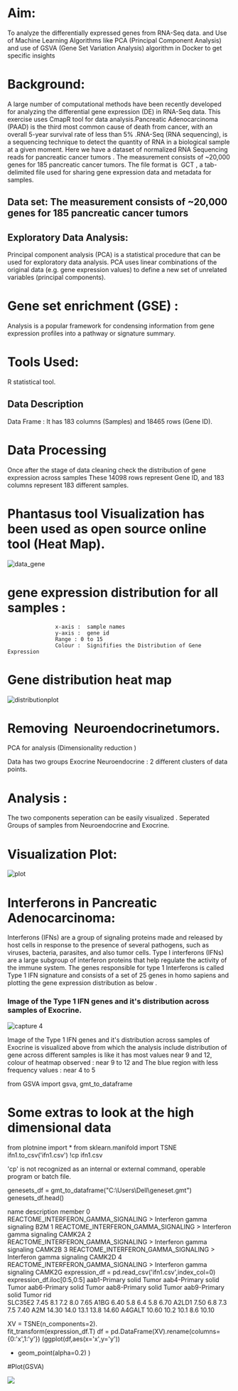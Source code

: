 
# Aim:
To analyze the differentially expressed genes from RNA-Seq data.
and Use of Machine Learning Algorithms like PCA (Principal Component Analysis) and use of GSVA (Gene Set Variation Analysis) algorithm in Docker to get specific insights

# Background:

A large number of computational methods have been recently developed for analyzing the differential 	gene expression (DE) in RNA-Seq data. 
This exercise uses  CmapR tool for data analysis.Pancreatic Adenocarcinoma (PAAD) is the third most common cause of death from cancer, with an overall 5-year survival rate of less than 5% .RNA-Seq (RNA sequencing), is a sequencing technique to detect the quantity of RNA in a biological sample at a given moment. Here we have a dataset of normalized RNA Sequencing reads for pancreatic cancer tumors​ . The measurement consists of ~20,000 genes for 185 pancreatic cancer tumors. The file format is ​ GCT , a tab-delimited file used for sharing gene expression data and metadata for samples.


## Data set: The measurement consists of ~20,000 genes for 185 pancreatic cancer tumors

## Exploratory Data Analysis:

Principal component analysis (PCA) is a statistical procedure that can be used for exploratory data analysis. PCA uses linear combinations of the original data (e.g. gene expression values) to define a new set of unrelated variables (principal components).

# Gene set enrichment (GSE) :
 
 Analysis is a popular framework for condensing information from gene expression profiles into a pathway or signature summary.

# Tools Used:
R statistical tool.

## Data Description 

 Data Frame : It has 183 columns (Samples) and 18465 rows (Gene ID).

# Data Processing
   Once after the stage of data cleaning check the distribution of gene expression across samples
   These 14098 rows represent Gene ID, and 183 columns represent 183 different samples.
   
# Phantasus tool Visualization has been used as open source online tool (Heat Map).

![data_gene](https://github.com/reethuanand/Assignment-1-/blob/main/Capture-3.PNG)


# gene expression distribution for all samples :

                   x-axis :  sample names
                   y-axis :  gene id
                   Range : 0 to 15
                   Colour :  Signififies the Distribution of Gene Expression 


# Gene distribution heat map 

![distributionplot](https://github.com/reethuanand/Assignment-1-/blob/main/Capture-1.PNG)


# Removing  ​ Neuroendocrine​ tumors.

PCA for analysis (Dimensionality reduction )

Data has two groups  Exocrine Neuroendocrine :  2 different clusters of data points.

# Analysis :
  The two components seperation can be easily visualized . Seperated Groups of samples from Neuroendocrine and Exocrine.
# Visualization Plot:

![plot](https://github.com/reethuanand/Assignment-1-/blob/main/Capture-2.PNG)








 

# Interferons in Pancreatic Adenocarcinoma:

Interferons (IFNs) are a group of signaling proteins made and released by host cells in response to the presence of several pathogens, such as viruses, bacteria, parasites, and also tumor cells. Type I interferons (IFNs) are a large subgroup of interferon proteins that help regulate the activity of the immune system. The genes responsible for type 1 Interferons is called ​ Type 1 IFN signature and consists of a set of 25 genes in homo sapiens and plotting the gene expression distribution as below .


### Image of the Type 1 IFN genes and it's distribution across samples of Exocrine.

![capture 4](https://github.com/reethuanand/Assignment-1-/blob/main/Capture-4.PNG)






 Image of the Type 1 IFN genes and it's distribution across samples of Exocrine is visualized above from which the analysis include
 distribution of gene across different samples is like it has most values near 9 and 12, 
 colour of heatmap observed : near 9 to 12 and 
 The blue region with less frequency values : near 4 to 5


from GSVA import gsva, gmt_to_dataframe

# Some extras to look at the high dimensional data
from plotnine import *
from sklearn.manifold import TSNE
ifn1.to_csv('ifn1.csv')
!cp ifn1.csv 

'cp' is not recognized as an internal or external command,
operable program or batch file.

genesets_df = gmt_to_dataframe("C:\\Users\\Dell\\geneset.gmt")
genesets_df.head()

name	description	member
0	REACTOME_INTERFERON_GAMMA_SIGNALING	> Interferon gamma signaling	B2M
1	REACTOME_INTERFERON_GAMMA_SIGNALING	> Interferon gamma signaling	CAMK2A
2	REACTOME_INTERFERON_GAMMA_SIGNALING	> Interferon gamma signaling	CAMK2B
3	REACTOME_INTERFERON_GAMMA_SIGNALING	> Interferon gamma signaling	CAMK2D
4	REACTOME_INTERFERON_GAMMA_SIGNALING	> Interferon gamma signaling	CAMK2G
expression_df = pd.read_csv('ifn1.csv',index_col=0)
expression_df.iloc[0:5,0:5]
aab1-Primary solid Tumor	aab4-Primary solid Tumor	aab6-Primary solid Tumor	aab8-Primary solid Tumor	aab9-Primary solid Tumor
rid					
SLC35E2	7.45	8.1	7.2	8.0	7.65
A1BG	6.40	5.8	6.4	5.8	6.70
A2LD1	7.50	6.8	7.3	7.5	7.40
A2M	14.30	14.0	13.1	13.8	14.60
A4GALT	10.60	10.2	10.1	8.6	10.10
 
XV = TSNE(n_components=2).\
fit_transform(expression_df.T)
df = pd.DataFrame(XV).rename(columns={0:'x',1:'y'})
(ggplot(df,aes(x='x',y='y'))
+ geom_point(alpha=0.2)
)

#Plot(GSVA)

![](https://github.com/reethuanand/Assignment-1-/blob/main/Capture-5.PNG)
